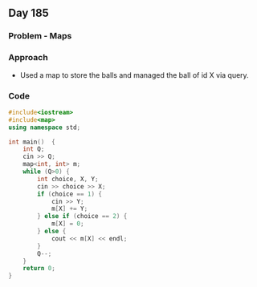 ## Day 185

### Problem - Maps

### Approach

- Used a map to store the balls and managed the ball of id X via query.

### Code

```cpp
#include<iostream>
#include<map>
using namespace std;

int main()  {
    int Q;
    cin >> Q;
    map<int, int> m;
    while (Q>0) {
        int choice, X, Y;
        cin >> choice >> X;
        if (choice == 1) {
            cin >> Y;
            m[X] += Y;
        } else if (choice == 2) {
            m[X] = 0;
        } else {
            cout << m[X] << endl;
        }
        Q--;
    }
    return 0;
}
```
